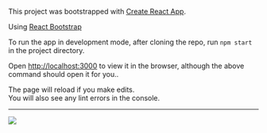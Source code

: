 This project was bootstrapped with [Create React App](https://github.com/facebook/create-react-app).

Using [React Bootstrap](https://react-bootstrap.github.io/)

To run the app in development mode, after cloning the repo, run `npm start` in the project directory.

Open [http://localhost:3000](http://localhost:3000) to view it in the browser, although the above command should open it for you..

The page will reload if you make edits.<br>
You will also see any lint errors in the console.

---

![](https://imgs.alucard87pl.me/2019-08-02_20-32-24-Dg1eJS.png)

